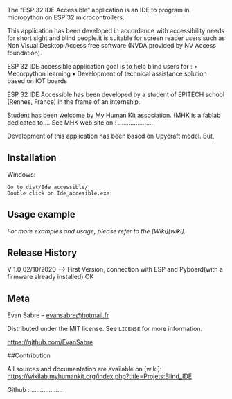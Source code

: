 The “ESP 32 IDE Accessible” application is an IDE to program in micropython on ESP 32 microcontrollers. 

This application has been developed in accordance with accessibility needs for short sight and blind people.it is suitable for screen reader users such as Non Visual Desktop Access free software (NVDA provided by NV Access foundation). 

ESP 32 IDE accessible application goal is to help blind users for :
•	Mecorpython learning 
•	Development of technical assistance solution based on IOT boards

ESP 32 IDE Accessible has been developed by a student of EPITECH school (Rennes, France) in the frame of an internship. 

Student has been welcome by My Human Kit association. (MHK is a fablab dedicated to….
See MHK web site on : ……………….. 

Development of this application has been based on Upycraft model. But, 

## Installation


Windows:

```
Go to dist/Ide_accessible/
Double click on Ide_accesible.exe
```

## Usage example

_For more examples and usage, please refer to the [Wiki][wiki]._

## Release History

V 1.0 02/10/2020 --> First Version, connection with ESP and Pyboard(with a firmware already installed) OK

## Meta

Evan Sabre – evansabre@hotmail.fr

Distributed under the MIT license. See ``LICENSE`` for more information.

https://github.com/EvanSabre

##Contribution

<!-- Markdown link & img dfn's -->

All sources and documentation are available on 
[wiki]: https://wikilab.myhumankit.org/index.php?title=Projets:Blind_IDE

Github : ………………
